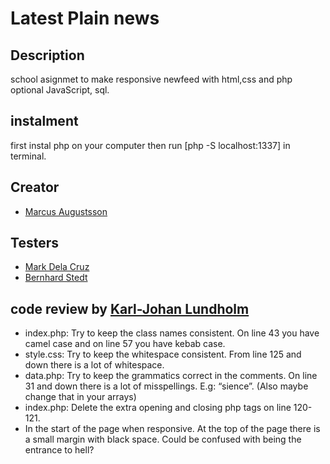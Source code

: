 # Latest Plain news

## Description

school asignmet to make responsive newfeed with html,css and php optional JavaScript, sql.

## instalment
first instal php on your computer then run [php -S localhost:1337] in terminal.

## Creator
* [Marcus Augustsson](https://github.com/MarcusIsCode)

## Testers
* [Mark Dela Cruz](https://github.com/deinnielle)
* [Bernhard Stedt](https://github.com/Vehx)

## code review by  [Karl-Johan Lundholm](https://github.com/kallelundh)

- index.php: Try to keep the class names consistent. On line 43 you have camel case and on line 57 you have kebab case.
- style.css: Try to keep the whitespace consistent. From line 125 and down there is a lot of whitespace.
- data.php: Try to keep the grammatics correct in the comments. On line 31 and down there is a lot of misspellings. E.g: “sience”. (Also maybe change that in your arrays)
- index.php: Delete the extra opening and closing php tags on line 120-121.
- In the start of the page when responsive. At the top of the page there is a small margin with black space. Could be confused with being the entrance to hell?
